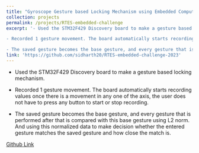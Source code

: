 ```yaml
---
title: "Gyroscope Gesture based Locking Mechanism using Embedded Compute Unit"
collection: projects
permalink: /projects/RTES-embedded-challenge
excerpt: '- Used the STM32F429 Discovery board to make a gesture based locking mechanism.

- Recorded 1 gesture movement. The board automatically starts recording values once there is a movement in any one of the axis, the user does not have to press any button to start or stop recording.

- The saved gesture becomes the base gesture, and every gesture that is performed after that is compared with this base gesture using L2 norm. And using this normalized data to make decision whether the entered gesture matches the saved gesture and how close the match is.'
link: 'https://github.com/sidharth20/RTES-embedded-challenge-2023'
---
```

- Used the STM32F429 Discovery board to make a gesture based locking mechanism.

- Recorded 1 gesture movement. The board automatically starts recording values once there is a movement in any one of the axis, the user does not have to press any button to start or stop recording.

- The saved gesture becomes the base gesture, and every gesture that is performed after that is compared with this base gesture using L2 norm. And using this normalized data to make decision whether the entered gesture matches the saved gesture and how close the match is.

[Github Link](https://github.com/sidharth20/RTES-embedded-challenge-2023)